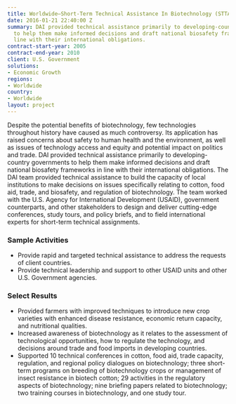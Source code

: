 ```yaml
---
title: Worldwide—Short-Term Technical Assistance In Biotechnology (STTAB)
date: 2016-01-21 22:40:00 Z
summary: DAI provided technical assistance primarily to developing-country governments
  to help them make informed decisions and draft national biosafety frameworks in
  line with their international obligations.
contract-start-year: 2005
contract-end-year: 2010
client: U.S. Government
solutions:
- Economic Growth
regions:
- Worldwide
country:
- Worldwide
layout: project
---
```


Despite the potential benefits of biotechnology, few technologies throughout history have caused as much controversy. Its application has raised concerns about safety to human health and the environment, as well as issues of technology access and equity and potential impact on politics and trade. DAI provided technical assistance primarily to developing-country governments to help them make informed decisions and draft national biosafety frameworks in line with their international obligations. The DAI team provided technical assistance to build the capacity of local institutions to make decisions on issues specifically relating to cotton, food aid, trade, and biosafety, and regulation of biotechnology. The team worked with the U.S. Agency for International Development (USAID), government counterparts, and other stakeholders to design and deliver cutting-edge conferences, study tours, and policy briefs, and to field international experts for short-term technical assignments.

### Sample Activities

* Provide rapid and targeted technical assistance to address the requests of client countries.
* Provide technical leadership and support to other USAID units and other U.S. Government agencies.

### Select Results

* Provided farmers with improved techniques to introduce new crop varieties with enhanced disease resistance, economic return capacity, and nutritional qualities.
* Increased awareness of biotechnology as it relates to the assessment of technological opportunities, how to regulate the technology, and decisions around trade and food imports in developing countries.
* Supported 10 technical conferences in cotton, food aid, trade capacity, regulation, and regional policy dialogues on biotechnology; three short-term programs on breeding of biotechnology crops or management of insect resistance in biotech cotton; 29 activities in the regulatory aspects of biotechnology; nine briefing papers related to biotechnology; two training courses in biotechnology, and one study tour.
